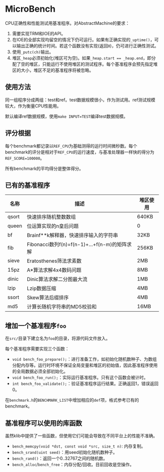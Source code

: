 # MicroBench

CPU正确性和性能测试用基准程序。对AbstractMachine的要求：

1. 需要实现TRM和IOE的API。
2. 在IOE的全部实现均留空的情况下仍可运行。如果有正确实现的`_uptime()`，可以输出正确的统计时间。若这个函数没有实现(返回`0`)，仍可进行正确性测试。
3. 使用`_putc(ch)`输出。
4. 堆区`_heap`必须初始化(堆区可为空)。如果`_heap.start == _heap.end`，即分配了空的堆区，只能运行不使用堆区的测试程序。每个基准程序会预先指定堆区的大小，堆区不足的基准程序将被忽略。

## 使用方法

同一组程序分成两组：test和ref。test数据规模很小，作为测试用。ref测试规模较大，作为衡量CPU性能用。

默认编译ref数据规模，使用`make INPUT=TEST`编译test数据规模。

## 评分根据

每个benchmark都记录以`REF_CPU`为基础测得的运行时间微秒数。每个benchmark的评分是相对于`REF_CPU`的运行速度，与基准处理器一样快的得分为`REF_SCORE=100000`。

所有benchmark的平均得分是整体得分。

## 已有的基准程序

| 名称    | 描述                                   | 堆区使用  |
| ----- | ------------------------------------ | ----- |
| qsort | 快速排序随机整数数组                           | 640KB |
| queen | 位运算实现的n皇后问题                          | 0     |
| bf    | Brainf**k解释器，快速排序输入的字符串              | 32KB  |
| fib   | Fibonacci数列f(n)=f(n-1)+…+f(n-m)的矩阵求解 | 256KB |
| sieve | Eratosthenes筛法求素数                    | 2MB   |
| 15pz  | A*算法求解4x4数码问题                        | 8MB   |
| dinic | Dinic算法求解二分图最大流                      | 1MB   |
| lzip  | Lzip数据压缩                             | 4MB   |
| ssort | Skew算法后缀排序                           | 4MB   |
| md5   | 计算长随机字符串的MD5校验和                      | 16MB  |

## 增加一个基准程序`foo`

在`src/`目录下建立名为`foo`的目录，将源代码文件放入。

每个基准程序需要实现三个函数：

* `void bench_foo_prepare();`：进行准备工作，如初始化随机数种子、为数组分配内存等。运行时环境不保证全局变量和堆区的初始值，因此基准程序使用的全局数据必须全部初始化。
* `void bench_foo_run();`：实际运行基准程序。只有这个函数会被计时。
* `int bench_foo_validate();`：验证基准程序运行结果。正确返回1，错误返回0。

在`benchmark.h`的`BENCHMARK_LIST`中增加相应的`def`项，格式参考已有的benchmark。

## 基准程序可以使用的库函数

虽然klib中提供了一些函数，但使用它们可能会导致在不同平台上的性能不准确。

* `bench_memcpy(void *dst, const void *src, size_t n)`: 内存复制。
* `bench_srand(uint seed)`：用seed初始化随机数种子。
* `bench_rand()`：返回一个0..32767之间的随机数。
* `bench_alloc`/`bench_free`：内存分配/回收。目前回收是空操作。

